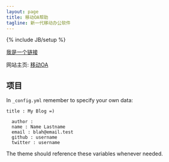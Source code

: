 ```yaml
---
layout: page
title: 移动OA帮助
tagline: 新一代移动办公软件
---
```

{% include JB/setup %}

 [我是一个链接](http://jekyllbootstrap.com/usage/jekyll-quick-start.html)

网站主页: [移动OA](http://115.28.217.147/yunzuzhi/signin)

## 项目

In `_config.yml` remember to specify your own data:
    
    title : My Blog =)
    
      author :
      name : Name Lastname
      email : blah@email.test
      github : username
      twitter : username

The theme should reference these variables whenever needed.
    


